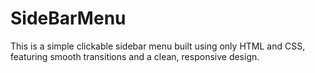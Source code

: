 # SideBarMenu
This is a simple clickable sidebar menu built using only HTML and CSS, featuring smooth transitions and a clean, responsive design.
